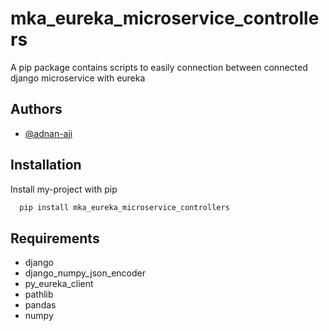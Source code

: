 # mka_eureka_microservice_controllers
A pip package contains scripts to easily connection between connected django microservice with eureka
## Authors
- [@adnan-aji](https://github.com/adnan-aji)
## Installation
Install my-project with pip
```bash
  pip install mka_eureka_microservice_controllers
```
## Requirements
* django
* django_numpy_json_encoder
* py_eureka_client
* pathlib
* pandas
* numpy

